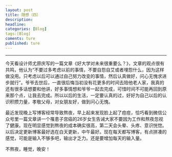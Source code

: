 ```yaml
---
layout: post
title: 随想（四）
description:
headline:
categories: [Blog]
tags:[Blog]
coments: ture
published: ture
---
```

-------
今天看设计师尤原庆写的一篇文章《好大学对未来很重要么？》，文章的观点很有共鸣，他认为“不要过多考虑以前的事情，不要自怨自艾或者埋怨什么，因为这样做没用。只考虑以后可以通过自己努力改变的事情，然后认真做好，问心无愧求进步就行”。爷爷去世后，一直很后悔当初没有花更多的时间去陪他老人家，我真的还有很多话想要和他讲，好多事情想和爷爷一起去完成，可惜时间不可能再回到原来那个点，让我去完成。所以以后的生活，一定要认真的过，好好为自己以后的认识积攒力量，孝敬父母，对女朋友好，做到问心无愧。

最近发现晚上写博客经常导致熬夜，早上起来发现脸上起了痘痘，恰巧看到微信公众号里一篇文章讲一个罹患子宫癌的26岁女生告诫大家不要因为工作和熬夜忽视了健康。现在明显感觉到熬夜的成本确实很高，第二天会头晕、头疼、意识恍惚。以后决定更新博客最好选在白天更新，中午最好。现在每天都写博客，有点拼凑的感觉，可能是输入不够多吧，输出才乏力。还是要增加每天的输入量。

不熬夜，睡觉，晚安！
